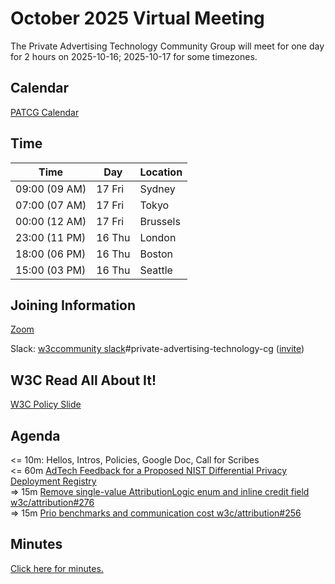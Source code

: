 # October 2025 Virtual Meeting

The Private Advertising Technology Community Group will meet for one day for 2 hours on 2025-10-16; 2025-10-17 for some timezones.

## Calendar

[PATCG Calendar](https://www.w3.org/groups/cg/patcg/calendar/)

## Time

| Time          | Day    | Location      |
| ------------- | ------ | ------------- |
| 09:00 (09 AM) | 17 Fri | Sydney        |
| 07:00 (07 AM) | 17 Fri | Tokyo         |
| 00:00 (12 AM) | 17 Fri | Brussels      |
| 23:00 (11 PM) | 16 Thu | London        |
| 18:00 (06 PM) | 16 Thu | Boston        |
| 15:00 (03 PM) | 16 Thu | Seattle       |

## Joining Information

[Zoom](https://w3c.zoom.us/j/82659868398?pwd=R2wyMlVzVGcwcmZJb1BpZmdDc2crUT09)

Slack: [w3ccommunity slack](https://w3ccommunity.slack.com/)#private-advertising-technology-cg ([invite](https://www.w3.org/slack-w3ccommunity-invite))

## W3C Read All About It!

[W3C Policy Slide](https://github.com/patcg/meetings/blob/main/W3C%20Read%20All%20About%20It!.pdf)

## Agenda

<= 10m: Hellos, Intros, Policies, Google Doc, Call for Scribes\
<= 60m [AdTech Feedback for a Proposed NIST Differential Privacy Deployment Registry](https://github.com/patcg/meetings/issues/230)\
=> 15m [Remove single-value AttributionLogic enum and inline credit field w3c/attribution#276](https://github.com/w3c/attribution/pull/276)\
=> 15m [Prio benchmarks and communication cost w3c/attribution#256](https://github.com/w3c/attribution/issues/256)

## Minutes

[Click here for minutes.](https://docs.google.com/document/d/1GbvhOBphGwiGDV74y2AC8vVZDszzJt4k0xD7YvcHop8/edit?usp=sharing)

